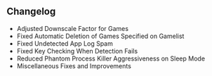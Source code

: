 ## Changelog

- Adjusted Downscale Factor for Games
- Fixed Automatic Deletion of Games Specified on Gamelist
- Fixed Undetected App Log Spam
- Fixed Key Checking When Detection Fails
- Reduced Phantom Process Killer Aggressiveness on Sleep Mode
- Miscellaneous Fixes and Improvements
